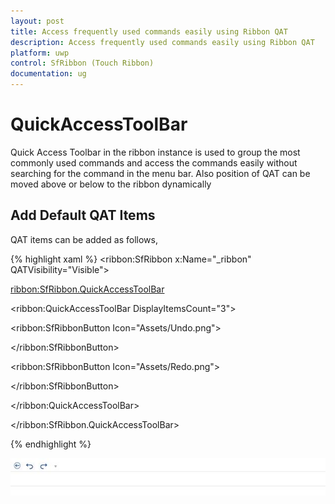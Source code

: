 ```yaml
---
layout: post
title: Access frequently used commands easily using Ribbon QAT
description: Access frequently used commands easily using Ribbon QAT
platform: uwp
control: SfRibbon (Touch Ribbon)
documentation: ug
---
```


# QuickAccessToolBar

Quick Access Toolbar in the ribbon instance is used to group the most commonly used commands and access the commands easily without searching for the command in the menu bar. Also position of QAT can be moved above or below to the ribbon dynamically

## Add Default QAT Items


QAT items can be added as follows,

{% highlight xaml %}
<ribbon:SfRibbon x:Name="_ribbon" QATVisibility="Visible">

<ribbon:SfRibbon.QuickAccessToolBar>

<ribbon:QuickAccessToolBar DisplayItemsCount="3">

<Grid>

<StackPanel Orientation="Horizontal" x:Name="PART_QAT">

<ribbon:SfRibbonButton Icon="Assets/Undo.png"> 

</ribbon:SfRibbonButton>

<ribbon:SfRibbonButton Icon="Assets/Redo.png"> 

</ribbon:SfRibbonButton>

</StackPanel>

</Grid>

</ribbon:QuickAccessToolBar>

</ribbon:SfRibbon.QuickAccessToolBar>





{% endhighlight %}

![D:/sugapriyadocumentation/images/sfribbon/Getting-Started_img5.png](QuickAccessToolBar_images/QuickAccessToolBar_img1.jpeg)


